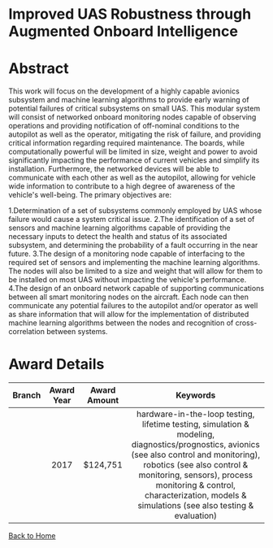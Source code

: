 
Improved UAS Robustness through Augmented Onboard Intelligence
==============================================================

# Abstract


This work will focus on the development of a highly capable avionics subsystem and machine learning algorithms to provide early warning of potential failures of critical subsystems on small UAS. This modular system will consist of networked onboard monitoring nodes capable of observing operations and providing notification of off-nominal conditions to the autopilot as well as the operator, mitigating the risk of failure, and providing critical information regarding required maintenance. The boards, while computationally powerful will be limited in size, weight and power to avoid significantly impacting the performance of current vehicles and simplify its installation. Furthermore, the networked devices will be able to communicate with each other as well as the autopilot, allowing for vehicle wide information to contribute to a high degree of awareness of the vehicle's well-being. The primary objectives are:

1.Determination of a set of subsystems commonly employed by UAS whose failure would cause a system critical issue. 
2.The identification of a set of sensors and machine learning algorithms capable of providing the necessary inputs to detect the health and status of its associated subsystem, and determining the probability of a fault occurring in the near future.
3.The design of a monitoring node capable of interfacing to the required set of sensors and implementing the machine learning algorithms.  The nodes will also be limited to a size and weight that will allow for them to be installed on most UAS without impacting the vehicle's performance.
4.The design of an onboard network capable of supporting communications between all smart monitoring nodes on the aircraft.  Each node can then communicate any potential failures to the autopilot and/or operator as well as share information that will allow for the implementation of distributed machine learning algorithms between the nodes and recognition of cross-correlation between systems.  

# Award Details

|Branch|Award Year|Award Amount|Keywords|
| :---: | :---: | :---: | :---: |
||2017|$124,751|hardware-in-the-loop testing, lifetime testing, simulation & modeling, diagnostics/prognostics, avionics (see also control and monitoring), robotics (see also control & monitoring, sensors), process monitoring & control, characterization, models & simulations (see also testing & evaluation)|
  
  


[Back to Home](https://github.com/chrischow/dod_sbir_awards/JT/#375)